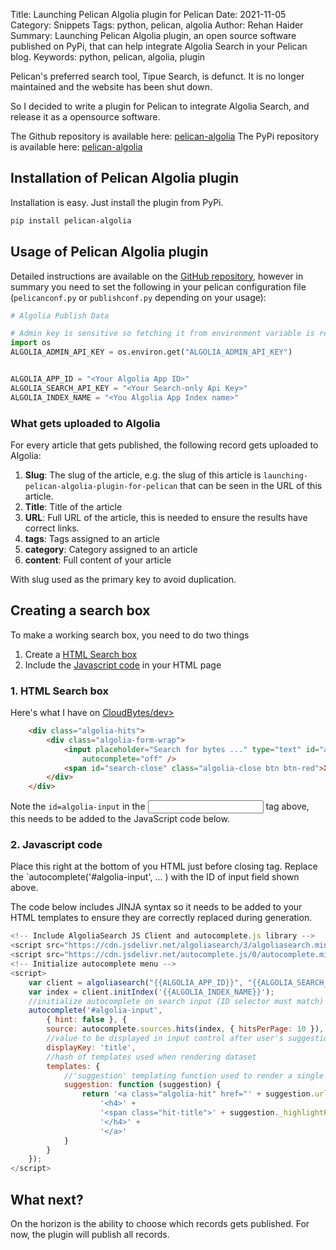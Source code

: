 Title: Launching Pelican Algolia plugin for Pelican
Date: 2021-11-05
Category: Snippets
Tags: python, pelican, algolia
Author: Rehan Haider
Summary: Launching Pelican Algolia plugin, an open source software published on PyPi, that can help integrate Algolia Search in your Pelican blog.
Keywords: python, pelican, algolia, plugin


Pelican's preferred search tool, Tipue Search, is defunct. It is no longer maintained and the website has been shut down. 

So I decided to write a plugin for Pelican to integrate Algolia Search, and release it as a opensource software. 

The Github repository is available here: [pelican-algolia](https://github.com/rehanhaider/pelican-algolia)
The PyPi repository is available here: [pelican-algolia](https://pypi.org/project/pelican-algolia/)


## Installation of Pelican Algolia plugin
Installation is easy. Just install the plugin from PyPi.

```bash
pip install pelican-algolia
```

## Usage of Pelican Algolia plugin

Detailed instructions are available on the [GitHub repository](https://github.com/rehanhaider/pelican-algolia), however in summary you need to set the following in your pelican configuration file (`pelicanconf.py` or `publishconf.py` depending on your usage):

```python
# Algolia Publish Data

# Admin key is sensitive so fetching it from environment variable is recommended
import os
ALGOLIA_ADMIN_API_KEY = os.environ.get("ALGOLIA_ADMIN_API_KEY")


ALGOLIA_APP_ID = "<Your Algolia App ID>"
ALGOLIA_SEARCH_API_KEY = "<Your Search-only Api Key>"
ALGOLIA_INDEX_NAME = "<You Algolia App Index name>"
```

### What gets uploaded to Algolia

For every article that gets published, the following record gets uploaded to Algolia:

1. **Slug**: The slug of the article, e.g. the slug of this article is `launching-pelican-algolia-plugin-for-pelican` that can be seen in the URL of this article.
2. **Title**: Title of the article
3. **URL**: Full URL of the article, this is needed to ensure the results have correct links.
4. **tags**: Tags assigned to an article
5. **category**: Category assigned to an article
6. **content**: Full content of your article

With slug used as the primary key to avoid duplication.

## Creating a search box
To make a working search box, you need to do two things

1. Create a [HTML Search box](#1-html-search-box)
2. Include the [Javascript code](#2-javascript-code) in your HTML page


### 1. HTML Search box
Here's what I have on [CloudBytes/dev>](https://cloudbytes.dev)

```html
    <div class="algolia-hits">
        <div class="algolia-form-wrap">
            <input placeholder="Search for bytes ..." type="text" id="algolia-input" class="algolia-input"
                autocomplete="off" />
            <span id="search-close" class="algolia-close btn btn-red">X</span>
        </div>
    </div>
```
Note the `id=algolia-input` in the <input> tag above, this needs to be added to the JavaScript code below.

### 2. Javascript code
Place this right at the bottom of you HTML just before closing </html> tag.
Replace the `autocomplete('#algolia-input', ... ) with the ID of input field shown above.

The code below includes JINJA syntax so it needs to be added to your HTML templates to ensure they are correctly replaced during generation.

```javascript
<!-- Include AlgoliaSearch JS Client and autocomplete.js library -->
<script src="https://cdn.jsdelivr.net/algoliasearch/3/algoliasearch.min.js"></script>
<script src="https://cdn.jsdelivr.net/autocomplete.js/0/autocomplete.min.js"></script>
<!-- Initialize autocomplete menu -->
<script>
    var client = algoliasearch("{{ALGOLIA_APP_ID}}", "{{ALGOLIA_SEARCH_API_KEY}}");
    var index = client.initIndex('{{ALGOLIA_INDEX_NAME}}');
    //initialize autocomplete on search input (ID selector must match)
    autocomplete('#algolia-input',
        { hint: false }, {
        source: autocomplete.sources.hits(index, { hitsPerPage: 10 }),
        //value to be displayed in input control after user's suggestion selection
        displayKey: 'title',
        //hash of templates used when rendering dataset
        templates: {
            //'suggestion' templating function used to render a single suggestion
            suggestion: function (suggestion) {
                return '<a class="algolia-hit" href="' + suggestion.url + '">' +
                    '<h4>' +
                    '<span class="hit-title">' + suggestion._highlightResult.title.value + '</span>' +
                    '</h4>' +
                    '</a>'
            }
        }
    });
</script>
```

## What next?

On the horizon is the ability to choose which records gets published. For now, the plugin will publish all records.
